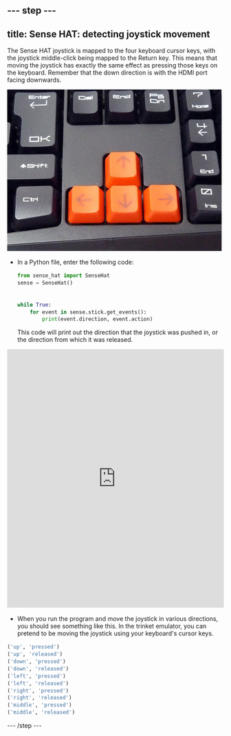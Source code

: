 --- step ---
---
title: Sense HAT: detecting joystick movement
---

The Sense HAT joystick is mapped to the four keyboard cursor keys, with the joystick middle-click being mapped to the Return key. This means that moving the joystick has exactly the same effect as pressing those keys on the keyboard. Remember that the down direction is with the HDMI port facing downwards.

  ![](images/cursor_keys.jpg)


- In a Python file, enter the following code:

    ```python
    from sense_hat import SenseHat
    sense = SenseHat()


    while True:
        for event in sense.stick.get_events():
            print(event.direction, event.action)
    ```

    This code will print out the direction that the joystick was pushed in, or the direction from which it was released.

<iframe src="https://trinket.io/embed/python/ee4e2a3edf" width="100%" height="600" frameborder="0" marginwidth="0" marginheight="0" allowfullscreen></iframe>

- When you run the program and move the joystick in various directions, you should see something like this. In the trinket emulator, you can pretend to be moving the joystick using your keyboard's cursor keys.

```python
('up', 'pressed')
('up', 'released')
('down', 'pressed')
('down', 'released')
('left', 'pressed')
('left', 'released')
('right', 'pressed')
('right', 'released')
('middle', 'pressed')
('middle', 'released')
```

--- /step ---
